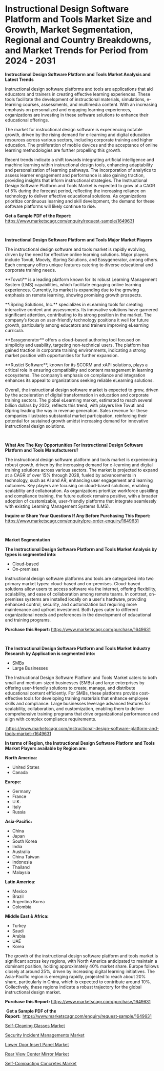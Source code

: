 <p><h1>Instructional Design Software Platform and Tools Market Size and Growth, Market Segmentation, Regional and Country Breakdowns, and Market Trends for Period from 2024 -  2031</h1></p><p><strong>Instructional Design Software Platform and Tools Market Analysis and Latest Trends</strong></p>
<p><p>Instructional design software platforms and tools are applications that aid educators and trainers in creating effective learning experiences. These tools facilitate the development of instructional materials, simulations, e-learning courses, assessments, and multimedia content. With an increasing emphasis on personalized and engaging learning experiences, organizations are investing in these software solutions to enhance their educational offerings.</p><p>The market for instructional design software is experiencing notable growth, driven by the rising demand for e-learning and digital education resources across various sectors, including corporate training and higher education. The proliferation of mobile devices and the acceptance of online learning methodologies are further propelling this growth.</p><p>Recent trends indicate a shift towards integrating artificial intelligence and machine learning within instructional design tools, enhancing adaptability and personalization of learning pathways. The incorporation of analytics to assess learner engagement and performance is also gaining traction, providing insights that inform instructional strategies. The Instructional Design Software Platform and Tools Market is expected to grow at a CAGR of 5% during the forecast period, reflecting the increasing reliance on technology to deliver effective educational solutions. As organizations prioritize continuous learning and skill development, the demand for these software platforms will likely continue to rise.</p></p>
<p><strong>Get a Sample PDF of the Report:&nbsp;</strong> <a href="https://www.marketscagr.com/enquiry/request-sample/1649631?utm_campaign=1268&utm_medium=2&utm_source=Github&utm_content=ia&utm_term=15102024&utm_id=instructional-design-software-platform-and-tools">https://www.marketscagr.com/enquiry/request-sample/1649631</a></p>
<p>&nbsp;</p>
<p><strong>Instructional Design Software Platform and Tools Major Market Players</strong></p>
<p><p>The instructional design software and tools market is rapidly evolving, driven by the need for effective online learning solutions. Major players include Tovuti, Moovly, iSpring Solutions, and Easygenerator, among others. Each company offers unique features catering to diverse educational and corporate training needs.</p><p>**Tovuti** is a leading platform known for its robust Learning Management System (LMS) capabilities, which facilitate engaging online learning experiences. Currently, its market is expanding due to the growing emphasis on remote learning, showing promising growth prospects.</p><p>**iSpring Solutions, Inc.** specializes in eLearning tools for creating interactive content and assessments. Its innovative solutions have garnered significant attention, contributing to its strong position in the market. The company’s focus on user-friendly technology positions it well for future growth, particularly among educators and trainers improving eLearning curricula.</p><p>**Easygenerator** offers a cloud-based authoring tool focused on simplicity and usability, targeting non-technical users. The platform has gained traction in corporate training environments, indicating a strong market position with opportunities for further expansion.</p><p>**Rustici Software**, known for its SCORM and xAPI solutions, plays a critical role in ensuring compatibility and content management in learning ecosystems. The company’s emphasis on compliance and integration enhances its appeal to organizations seeking reliable eLearning solutions.</p><p>Overall, the instructional design software market is expected to grow, driven by the acceleration of digital transformation in education and corporate training sectors. The global eLearning market, estimated to reach several billion dollars by 2023, reflects this trend, with players like Tovuti and iSpring leading the way in revenue generation. Sales revenue for these companies illustrates substantial market participation, reinforcing their potential for sustained growth amidst increasing demand for innovative instructional design solutions.</p></p>
<p>&nbsp;</p>
<p><strong>What Are The Key Opportunities For Instructional Design Software Platform and Tools Manufacturers?</strong></p>
<p><p>The instructional design software platform and tools market is experiencing robust growth, driven by the increasing demand for e-learning and digital training solutions across various sectors. The market is projected to expand at a CAGR of over 15% through 2028, fueled by advancements in technology, such as AI and AR, enhancing user engagement and learning outcomes. Key players are focusing on cloud-based solutions, enabling scalability and collaboration. As organizations prioritize workforce upskilling and compliance training, the future outlook remains positive, with a broader adoption of customizable, user-friendly platforms that integrate seamlessly with existing Learning Management Systems (LMS).</p></p>
<p><strong>Inquire or Share Your Questions If Any Before Purchasing This Report:</strong> <a href="https://www.marketscagr.com/enquiry/pre-order-enquiry/1649631?utm_campaign=1268&utm_medium=2&utm_source=Github&utm_content=ia&utm_term=15102024&utm_id=instructional-design-software-platform-and-tools">https://www.marketscagr.com/enquiry/pre-order-enquiry/1649631</a></p>
<p>&nbsp;</p>
<p><strong>Market Segmentation</strong></p>
<p><strong>The Instructional Design Software Platform and Tools Market Analysis by types is segmented into:</strong></p>
<p><ul><li>Cloud-based</li><li>On-premises</li></ul></p>
<p><p>Instructional design software platforms and tools are categorized into two primary market types: cloud-based and on-premises. Cloud-based solutions allow users to access software via the internet, offering flexibility, scalability, and ease of collaboration among remote teams. In contrast, on-premises systems are installed locally on a user's hardware, providing enhanced control, security, and customization but requiring more maintenance and upfront investment. Both types cater to different organizational needs and preferences in the development of educational and training programs.</p></p>
<p><strong>Purchase this Report:&nbsp;</strong><a href="https://www.marketscagr.com/purchase/1649631?utm_campaign=1268&utm_medium=2&utm_source=Github&utm_content=ia&utm_term=15102024&utm_id=instructional-design-software-platform-and-tools">https://www.marketscagr.com/purchase/1649631</a></p>
<p>&nbsp;</p>
<p><strong>The Instructional Design Software Platform and Tools Market Industry Research by Application is segmented into:</strong></p>
<p><ul><li>SMBs</li><li>Large Businesses</li></ul></p>
<p><p>The Instructional Design Software Platform and Tools Market caters to both small and medium-sized businesses (SMBs) and large enterprises by offering user-friendly solutions to create, manage, and distribute educational content efficiently. For SMBs, these platforms provide cost-effective tools for developing training materials that enhance employee skills and compliance. Large businesses leverage advanced features for scalability, collaboration, and customization, enabling them to deliver comprehensive training programs that drive organizational performance and align with complex compliance requirements.</p></p>
<p><a href="https://www.marketscagr.com/instructional-design-software-platform-and-tools-market-r1649631?utm_campaign=1268&utm_medium=2&utm_source=Github&utm_content=ia&utm_term=15102024&utm_id=instructional-design-software-platform-and-tools">&nbsp;https://www.marketscagr.com/instructional-design-software-platform-and-tools-market-r1649631</a></p>
<p><strong>In terms of Region, the Instructional Design Software Platform and Tools Market Players available by Region are:</strong></p>
<p>
    <p> <strong> North America: </strong>
        <ul>
            <li>United States</li>
            <li>Canada</li>
        </ul>
        </p> 
    <p> <strong> Europe: </strong>
        <ul>
            <li>Germany</li>
            <li>France</li>
            <li>U.K.</li>
            <li>Italy</li>
            <li>Russia</li>
        </ul>
        </p> 
    <p> <strong> Asia-Pacific: </strong>
        <ul>
            <li>China</li>
            <li>Japan</li>
            <li>South Korea</li>
            <li>India</li>
            <li>Australia</li>
            <li>China Taiwan</li>
            <li>Indonesia</li>
            <li>Thailand</li>
            <li>Malaysia</li>
        </ul>
        </p> 
    <p> <strong> Latin America: </strong>
        <ul>
            <li>Mexico</li>
            <li>Brazil</li>
            <li>Argentina Korea</li>
            <li>Colombia</li>
        </ul>
        </p> 
    <p> <strong> Middle East & Africa: </strong>
        <ul>
            <li>Turkey</li>
            <li>Saudi</li>
            <li>Arabia</li>
            <li>UAE</li>
            <li>Korea</li>
        </ul>
    </p>
    </p>
<p><p>The growth of the instructional design software platform and tools market is significant across key regions, with North America anticipated to maintain a dominant position, holding approximately 40% market share. Europe follows closely at around 25%, driven by increasing digital learning initiatives. The Asia-Pacific region is emerging rapidly, projected to reach about 20% share, particularly in China, which is expected to contribute around 10%. Collectively, these regions indicate a robust trajectory for the global instructional design market.</p></p>
<p><strong>Purchase this Report: </strong><a href="https://www.marketscagr.com/purchase/1649631?utm_campaign=1268&utm_medium=2&utm_source=Github&utm_content=ia&utm_term=15102024&utm_id=instructional-design-software-platform-and-tools">https://www.marketscagr.com/purchase/1649631</a></p>
<p>&nbsp;<strong>Get a Sample PDF of the Report:&nbsp;&nbsp;</strong><a href="https://www.marketscagr.com/enquiry/request-sample/1649631?utm_campaign=1268&utm_medium=2&utm_source=Github&utm_content=ia&utm_term=15102024&utm_id=instructional-design-software-platform-and-tools">https://www.marketscagr.com/enquiry/request-sample/1649631</a></p>
<p><strong></strong></p>
<p><p><a href="https://www.linkedin.com/pulse/self-cleaning-glasses-market-dynamics-application-types-ynosf?trk=public_post_embed_feed-article-content&utm_campaign=1268&utm_medium=2&utm_source=Github&utm_content=ia&utm_term=15102024&utm_id=instructional-design-software-platform-and-tools">Self-Cleaning Glasses Market</a></p><p><a href="https://www.linkedin.com/pulse/global-security-incident-managements-market-size-trends-v0lpf?trk=public_post_embed_feed-article-content&utm_campaign=1268&utm_medium=2&utm_source=Github&utm_content=ia&utm_term=15102024&utm_id=instructional-design-software-platform-and-tools">Security Incident Managements Market</a></p><p><a href="https://github.com/gec52wolter/Market-Research-Report-List-1/blob/main/lower-door-insert-panel-market.md?utm_campaign=1268&utm_medium=2&utm_source=Github&utm_content=ia&utm_term=15102024&utm_id=instructional-design-software-platform-and-tools">Lower Door Insert Panel Market</a></p><p><a href="https://github.com/annabelpric84w/Market-Research-Report-List-1/blob/main/rear-view-center-mirror-market.md?utm_campaign=1268&utm_medium=2&utm_source=Github&utm_content=ia&utm_term=15102024&utm_id=instructional-design-software-platform-and-tools">Rear View Center Mirror Market</a></p><p><a href="https://www.linkedin.com/pulse/self-compacting-concretes-market-size-type-powder-concreteviscosity-heqsf?utm_campaign=1268&utm_medium=2&utm_source=Github&utm_content=ia&utm_term=15102024&utm_id=instructional-design-software-platform-and-tools">Self-Compacting Concretes Market</a></p></p>